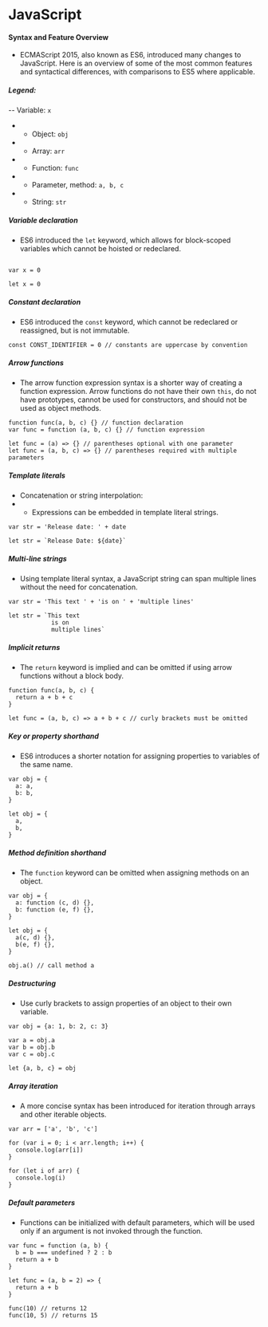 # JavaScript

#### Syntax and Feature Overview

- ECMAScript 2015, also known as ES6, introduced many changes to JavaScript. Here is an overview of some of the most common features and syntactical differences, with comparisons to ES5 where applicable.

##### Legend:
-- Variable: `x`
- - Object: `obj`
- - Array: `arr`
- - Function: `func`
- - Parameter, method: `a, b, c`
- - String: `str`


##### Variable declaration

- ES6 introduced the `let` keyword, which allows for block-scoped variables which cannot be hoisted or redeclared.

```

var x = 0
```

```
let x = 0
```

##### Constant declaration

- ES6 introduced the `const` keyword, which cannot be redeclared or reassigned, but is not immutable.

```
const CONST_IDENTIFIER = 0 // constants are uppercase by convention
```

##### Arrow functions

- The arrow function expression syntax is a shorter way of creating a function expression. Arrow functions do not have their own `this`, do not have prototypes, cannot be used for constructors, and should not be used as object methods.

```
function func(a, b, c) {} // function declaration
var func = function (a, b, c) {} // function expression
```

```
let func = (a) => {} // parentheses optional with one parameter
let func = (a, b, c) => {} // parentheses required with multiple parameters
```

##### Template literals

- Concatenation or string interpolation:
- - Expressions can be embedded in template literal strings.

```
var str = 'Release date: ' + date
```
```
let str = `Release Date: ${date}`
```

##### Multi-line strings

- Using template literal syntax, a JavaScript string can span multiple lines without the need for concatenation.

```
var str = 'This text ' + 'is on ' + 'multiple lines'
```

```
let str = `This text
            is on
            multiple lines`
```

##### Implicit returns
- The `return` keyword is implied and can be omitted if using arrow functions without a block body.

```
function func(a, b, c) {
  return a + b + c
}
```

```
let func = (a, b, c) => a + b + c // curly brackets must be omitted
```

##### Key or property shorthand

- ES6 introduces a shorter notation for assigning properties to variables of the same name.

```
var obj = {
  a: a,
  b: b,
}
```

```
let obj = {
  a,
  b,
}
```

##### Method definition shorthand

- The `function` keyword can be omitted when assigning methods on an object.

```
var obj = {
  a: function (c, d) {},
  b: function (e, f) {},
}
```
```
let obj = {
  a(c, d) {},
  b(e, f) {},
}
```

```
obj.a() // call method a
```

##### Destructuring

- Use curly brackets to assign properties of an object to their own variable.

```
var obj = {a: 1, b: 2, c: 3}
```

```
var a = obj.a
var b = obj.b
var c = obj.c
```

```
let {a, b, c} = obj
```

##### Array iteration

- A more concise syntax has been introduced for iteration through arrays and other iterable objects.

```
var arr = ['a', 'b', 'c']
```

```
for (var i = 0; i < arr.length; i++) {
  console.log(arr[i])
}
```

```
for (let i of arr) {
  console.log(i)
}
```

##### Default parameters

- Functions can be initialized with default parameters, which will be used only if an argument is not invoked through the function.

```
var func = function (a, b) {
  b = b === undefined ? 2 : b
  return a + b
}
```

```
let func = (a, b = 2) => {
  return a + b
}
```

```
func(10) // returns 12
func(10, 5) // returns 15
```
